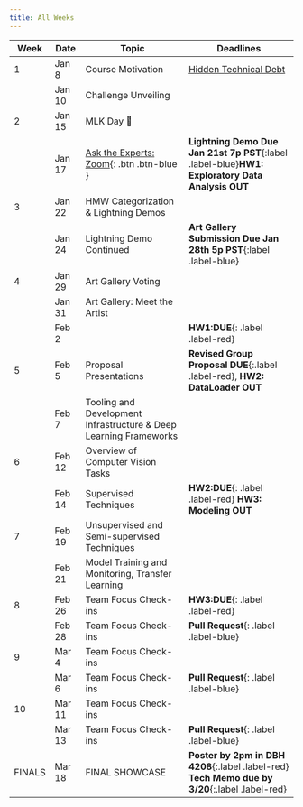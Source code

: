 ```yaml
---
title: All Weeks
---
```

|  Week  | Date | Topic | Deadlines |
|--------|------|-------|-----------|
| 1      | Jan 8 | Course Motivation | [Hidden Technical Debt](https://proceedings.neurips.cc/paper_files/paper/2015/file/86df7dcfd896fcaf2674f757a2463eba-Paper.pdf)|
|        | Jan 10 | Challenge Unveiling | |
| 2      | Jan 15 | MLK Day 🎉 ||
|        | Jan 17 | [Ask the Experts: Zoom](https://uci.zoom.us/my/nadiauci){: .btn .btn-blue }|**Lightning Demo Due Jan 21st 7p PST**{:label .label-blue}**HW1: Exploratory Data Analysis OUT** |
| 3      | Jan 22 | HMW Categorization & Lightning Demos ||
|        | Jan 24 | Lightning Demo Continued | **Art Gallery Submission Due Jan 28th 5p PST**{:label .label-blue} |
| 4      | Jan 29 | Art Gallery Voting||
|        | Jan 31 | Art Gallery: Meet the Artist ||
|        | Feb 2 |                           |**HW1:DUE**{: .label .label-red}|
| 5      | Feb 5 | Proposal Presentations | **Revised Group Proposal DUE**{:.label .label-red}, **HW2: DataLoader OUT** |
|        | Feb 7 | Tooling and Development Infrastructure & Deep Learning Frameworks ||
| 6      | Feb 12 | Overview of Computer Vision Tasks  ||
|        | Feb 14 | Supervised Techniques| **HW2:DUE**{: .label .label-red} **HW3: Modeling OUT** |
| 7      | Feb 19 | Unsupervised and Semi-supervised Techniques| |
|        | Feb 21 | Model Training and Monitoring, Transfer Learning | |
| 8      | Feb 26 | Team Focus Check-ins |**HW3:DUE**{: .label .label-red} |
|        | Feb 28 | Team Focus Check-ins |**Pull Request**{: .label .label-blue} |
| 9      | Mar 4 | Team Focus Check-ins | |
|        | Mar 6 | Team Focus Check-ins |**Pull Request**{: .label .label-blue} |
| 10     | Mar 11 | Team Focus Check-ins | |
|        | Mar 13 | Team Focus Check-ins |**Pull Request**{: .label .label-blue} |
| FINALS | Mar 18 | FINAL SHOWCASE |**Poster by 2pm in DBH 4208**{:.label .label-red} **Tech Memo due by 3/20**{:.label .label-red}|